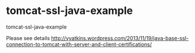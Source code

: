 tomcat-ssl-java-example
=======================

tomcat-ssl-java-example

Please see details
http://vyatkins.wordpress.com/2013/11/19/java-base-ssl-connection-to-tomcat-with-server-and-client-certifications/

